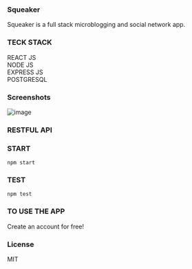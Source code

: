 ### Squeaker
Squeaker is a full stack microblogging and social network app.

### TECK STACK
REACT JS<br/> NODE JS<br/> EXPRESS JS<br/> POSTGRESQL

### Screenshots
![image](https://user-images.githubusercontent.com/60305701/92967306-a153e100-f43e-11ea-9104-147c012a6ade.png)

### RESTFUL API


### START
`npm start`

### TEST
`npm test`

### TO USE THE APP
Create an account for free!

### License
MIT
